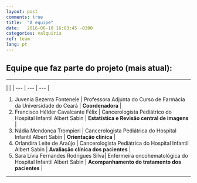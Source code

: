 ```yaml
---
layout: post
comments: true
title:  "A equipe"
date:   2016-06-10 16:03:45 -0300
categories: valquiria
ref: team
lang: pt
---
```


## Equipe que faz parte do projeto (mais atual):

---

 | | |
--- | --- | --- |
1. Juvenia Bezerra Fontenele | Professora Adjunta do Curso de Farmácia da Universidade do Ceará | **Coordenadora** |
2. Francisco Hélder Cavalcante Félix | Cancerologista Pediátrico do Hospital Infantil Albert Sabin |  **Estatística e Revisão central de imagens** |
3. Nádia Mendonça Trompieri | Cancerologista Pediátrica do Hospital Infantil Albert Sabin |  **Orientação clínica** |
4. Orlandira Leite de Araújo | Cancerologista Pediátrica do Hospital Infantil Albert Sabin  | **Avaliação clínica dos pacientes** |
5. Sara Lívia Fernandes Rodrigues Silva| Enfermeira oncohematológica do Hospital Infantil Albert Sabin |  **Acompanhamento do tratamento dos pacientes** |

---
